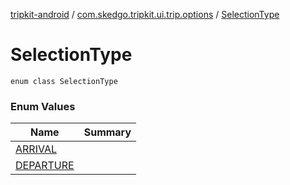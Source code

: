 [tripkit-android](../../index.md) / [com.skedgo.tripkit.ui.trip.options](../index.md) / [SelectionType](./index.md)

# SelectionType

`enum class SelectionType`

### Enum Values

| Name | Summary |
|---|---|
| [ARRIVAL](-a-r-r-i-v-a-l.md) |  |
| [DEPARTURE](-d-e-p-a-r-t-u-r-e.md) |  |
